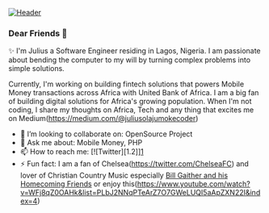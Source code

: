 [![Header](https://raw.githubusercontent.com/MartinHeinz/MartinHeinz/master/julius_header.png "Header")](https://martinheinz.dev/)

### Dear Friends 👋

✨ I'm Julius a Software Engineer residing in Lagos, Nigeria. I am passionate about bending the computer to my will by turning complex problems into simple solutions.

Currently, I'm working on building fintech solutions that powers Mobile Money transactions across Africa with United Bank of Africa. I am a big fan of building digital solutions for Africa's growing population. When I'm not coding, I share my thoughts on Africa, Tech and any thing that excites me on Medium(https://medium.com/@juliusolajumokecoder)

<!-- You can find me on ,  or on [![LinkedIn][3.2]][3]. -->

<!--
**itsjuliuscoder/itsjuliuscoder** is a ✨ _special_ ✨ repository because its `README.md` (this file) appears on your GitHub profile.

Here are some ideas to get you started:
-->

- 👯 I’m looking to collaborate on: OpenSource Project
- 💬 Ask me about: Mobile Money, PHP
- 📫 How to reach me: [![Twitter][1.2]][1](https://twitter.com/itsjuliuscoder)
- ⚡ Fun fact: I am a fan of Chelsea(https://twitter.com/ChelseaFC) and lover of Christian Country Music especially [Bill Gaither and his Homecoming Friends](https://www.youtube.com/channel/UCL7aOpP89MGVXrPu7Pzhhpw) or enjoy this(https://www.youtube.com/watch?v=WFj8qZ0OAHk&list=PLbJ2NNqPTeArZ7O7GWeLUQI5aApZXN22I&index=4)
